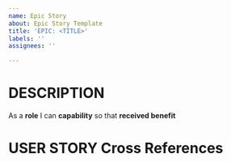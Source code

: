 ```yaml
---
name: Epic Story
about: Epic Story Template
title: 'EPIC: <TITLE>'
labels: ''
assignees: ''

---
```


# DESCRIPTION
As a **role** I can **capability** so that **received benefit**

# USER STORY Cross References

